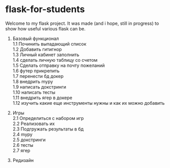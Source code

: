 # flask-for-students
Welcome to my flask project.
It was made (and i hope, still in progress) to show how useful various flask can be.

1. Базовый функционал  
1.1 Починить выпадающий список  
1.2 Добавить гитигнор  
1.3 Личный кабинет заполнить   
1.4 сделать личную таблицу со счетом  
1.5 Сделать отправку на почту пожеланий  
1.6 футер прикрепить  
1.7 перенести бд докер  
1.8 внедрить mypy  
1.9 написать докстринги  
1.10 написать тесты  
1.11 внедрить ягер в докере  
1.12 изучить какие еще инструменты нужны и как их можно добавить  

2. Игры  
2.1 Определиться с набором игр  
2.2 Реализовать их  
2.3 Подгружать результаты в бд  
2.4 mypy  
2.5 докстринги  
2.6 тесты  
2.7 ягер

3. Редизайн
